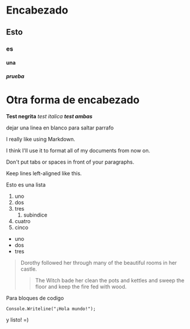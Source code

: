 # Encabezado  
## Esto  
### es  
#### una  
##### prueba  

Otra forma de encabezado
========================

**Test negrita**  *test italica*  ***test ambas***

dejar una linea en blanco para saltar parrafo

I really like using Markdown.

I think I'll use it to format all of my documents from now on.

Don't put tabs or spaces in front of your paragraphs.

Keep lines left-aligned like this.

Esto es una lista
1. uno
2. dos
3. tres
   1. subindice
4. cuatro
5. cinco  

- uno
- dos
- tres

> Dorothy followed her through many of the beautiful rooms in her castle.
>
>> The Witch bade her clean the pots and kettles and sweep the floor and keep the fire fed with wood.  

Para bloques de codigo
```
Console.Writeline("¡Hola mundo!");
```
y listo! =)